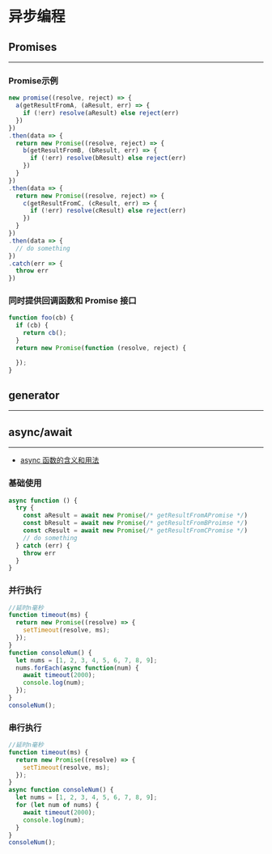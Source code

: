 # 异步编程

## Promises

--------------------------------------------------------------------------------

### Promise示例

```javascript
new promise((resolve, reject) => {
  a(getResultFromA, (aResult, err) => {
    if (!err) resolve(aResult) else reject(err)
  })
})
.then(data => {
  return new Promise((resolve, reject) => {
    b(getResultFromB, (bResult, err) => {
      if (!err) resolve(bResult) else reject(err)
    })
  }
})
.then(data => {
  return new Promise((resolve, reject) => {
    c(getResultFromC, (cResult, err) => {
      if (!err) resolve(cResult) else reject(err)
    })
  }
})
.then(data => {
  // do something
})
.catch(err => {
  throw err
})
```

### 同时提供回调函数和 Promise 接口

```javascript
function foo(cb) {  
  if (cb) {
    return cb();
  }
  return new Promise(function (resolve, reject) {

  });
}
```

## generator

--------------------------------------------------------------------------------

## async/await

--------------------------------------------------------------------------------

- [async 函数的含义和用法](http://www.ruanyifeng.com/blog/2015/05/async.html)

### 基础使用

```javascript
async function () {
  try {
    const aResult = await new Promise(/* getResultFromAPromise */)
    const bResult = await new Promise(/* getResultFromBProimse */)
    const cResult = await new Promise(/* getResultFromCPromise */)
    // do something
  } catch (err) {
    throw err
  }
}
```

### 并行执行

```javascript
//延时n毫秒
function timeout(ms) {
  return new Promise((resolve) => {
    setTimeout(resolve, ms);
  });
}
function consoleNum() {
  let nums = [1, 2, 3, 4, 5, 6, 7, 8, 9];
  nums.forEach(async function(num) {
    await timeout(2000);
    console.log(num);
  });
}
consoleNum();
```

### 串行执行

```javascript
//延时n毫秒
function timeout(ms) {
  return new Promise((resolve) => {
    setTimeout(resolve, ms);
  });
}
async function consoleNum() {
  let nums = [1, 2, 3, 4, 5, 6, 7, 8, 9];
  for (let num of nums) {
    await timeout(2000);
    console.log(num);
  }
}
consoleNum();
```
